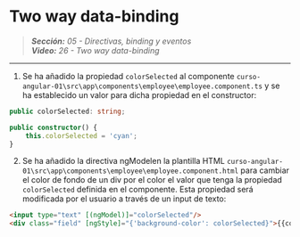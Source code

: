 # Two way data-binding
 
> _**Sección:** 05 - Directivas, binding y eventos_  
> _**Video:** 26 - Two way data-binding_  

---

1. Se ha añadido la propiedad `colorSelected` al componente `curso-angular-01\src\app\components\employee\employee.component.ts` y se ha establecido un valor para dicha propiedad en el constructor:

```typescript
public colorSelected: string;

public constructor() {
    this.colorSelected = 'cyan';
}
```

2. Se ha añadido la directiva ngModelen la plantilla HTML `curso-angular-01\src\app\components\employee\employee.component.html` para cambiar el color de fondo de un div por el color el valor que tenga la propiedad `colorSelected` definida en el componente. Esta propiedad será modificada por el usuario a través de un input de texto:

```html
<input type="text" [(ngModel)]="colorSelected"/>
<div class="field" [ngStyle]="{'background-color': colorSelected}">{{colorSelected}}</div>
```
